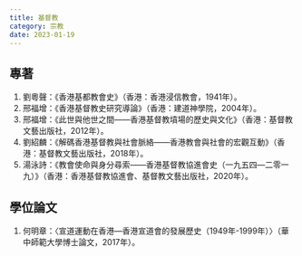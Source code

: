```yaml
---
title: 基督教
category: 宗教
date: 2023-01-19
---
```

<adsense></adsense>

## 專著
1. 劉粵聲：《香港基都教會史》（香港：香港浸信教會，1941年）。
2. 邢福增：《香港基督教史研究導論》（香港：建道神學院，2004年）。
3. 邢福增：《此世與他世之間——香港基督教墳場的歷史與文化》（香港：基督教文藝出版社，2012年）。
4. 劉紹麟：《解碼香港基督教與社會脈絡——香港教會與社會的宏觀互動》（香港：基督教文藝出版社，2018年）。
5. 湯泳詩：《教會使命與身分尋索——香港基督教協進會史（一九五四—二零一九）》（香港：香港基督教協進會、基督教文藝出版社，2020年）。
## 學位論文
1. 何明章：〈宣道運動在香港—香港宣道會的發展歷史（1949年-1999年）〉（華中師範大學博士論文，2017年）。